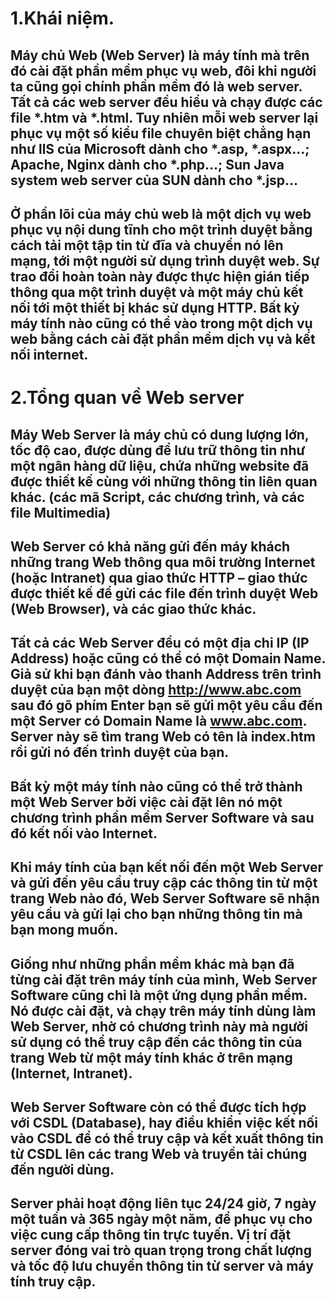 # 1.Khái niệm.
## Máy chủ Web (Web Server) là máy tính mà trên đó cài đặt phần mềm phục vụ web, đôi khi người ta cũng gọi chính phần mềm đó là web server. Tất cả các web server đều hiểu và chạy được các file *.htm và *.html. Tuy nhiên mỗi web server lại phục vụ một số kiểu file chuyên biệt chẳng hạn như llS của Microsoft dành cho *.asp, *.aspx…; Apache, Nginx dành cho *.php…; Sun Java system web server của SUN dành cho *.jsp…

## Ở phần lõi của máy chủ web là một dịch vụ web phục vụ nội dung tĩnh cho một trình duyệt bằng cách tải một tập tin từ đĩa và chuyển nó lên mạng, tới một người sử dụng trình duyệt web. Sự trao đổi hoàn toàn này được thực hiện gián tiếp thông qua một trình duyệt và một máy chủ kết nối tới một thiết bị khác sử dụng HTTP. Bất kỳ máy tính nào cũng có thể vào trong một dịch vụ web bằng cách cài đặt phần mềm dịch vụ và kết nối internet.

# 2.Tổng quan về Web server
## Máy Web Server là máy chủ có dung lượng lớn, tốc độ cao, được dùng để lưu trữ thông tin như một ngân hàng dữ liệu, chứa những website đã được thiết kế cùng với những thông tin liên quan khác. (các mã Script, các chương trình, và các file Multimedia)

## Web Server có khả năng gửi đến máy khách những trang Web thông qua môi trường Internet (hoặc Intranet) qua giao thức HTTP – giao thức được thiết kế để gửi các file đến trình duyệt Web (Web Browser), và các giao thức khác.

## Tất cả các Web Server đều có một địa chỉ IP (IP Address) hoặc cũng có thể có một Domain Name. Giả sử khi bạn đánh vào thanh Address trên trình duyệt của bạn một dòng http://www.abc.com sau đó gõ phím Enter bạn sẽ gửi một yêu cầu đến một Server có Domain Name là www.abc.com. Server này sẽ tìm trang Web có tên là index.htm rồi gửi nó đến trình duyệt của bạn.

## Bất kỳ một máy tính nào cũng có thể trở thành một Web Server bởi việc cài đặt lên nó một chương trình phần mềm Server Software và sau đó kết nối vào Internet.

## Khi máy tính của bạn kết nối đến một Web Server và gửi đến yêu cầu truy cập các thông tin từ một trang Web nào đó, Web Server Software sẽ nhận yêu cầu và gửi lại cho bạn những thông tin mà bạn mong muốn.

## Giống như những phần mềm khác mà bạn đã từng cài đặt trên máy tính của mình, Web Server Software cũng chỉ là một ứng dụng phần mềm. Nó được cài đặt, và chạy trên máy tính dùng làm Web Server, nhờ có chương trình này mà người sử dụng có thể truy cập đến các thông tin của trang Web từ một máy tính khác ở trên mạng (Internet, Intranet).

## Web Server Software còn có thể được tích hợp với CSDL (Database), hay điều khiển việc kết nối vào CSDL để có thể truy cập và kết xuất thông tin từ CSDL lên các trang Web và truyền tải chúng đến người dùng.

## Server phải hoạt động liên tục 24/24 giờ, 7 ngày một tuần và 365 ngày một năm, để phục vụ cho việc cung cấp thông tin trực tuyến. Vị trí đặt server đóng vai trò quan trọng trong chất lượng và tốc độ lưu chuyển thông tin từ server và máy tính truy cập.
